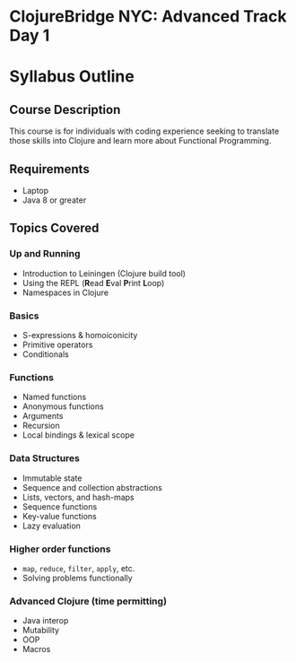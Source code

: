 # ClojureBridge NYC: Advanced Track Day 1
# Syllabus Outline

## Course Description

This course is for individuals with coding experience seeking to translate those skills into Clojure and learn more about Functional Programming.

## Requirements

+ Laptop
+ Java 8 or greater

## Topics Covered

### Up and Running

+ Introduction to Leiningen (Clojure build tool)
+ Using the REPL (**R**ead **E**val **P**rint **L**oop)
+ Namespaces in Clojure

### Basics

+ S-expressions & homoiconicity
+ Primitive operators
+ Conditionals
  
### Functions

+ Named functions
+ Anonymous functions
+ Arguments
+ Recursion
+ Local bindings & lexical scope
  
### Data Structures

+ Immutable state
+ Sequence and collection abstractions
+ Lists, vectors, and hash-maps
+ Sequence functions
+ Key-value functions
+ Lazy evaluation
   
### Higher order functions

+ `map`, `reduce`, `filter`, `apply`, etc.
+ Solving problems functionally

### Advanced Clojure (time permitting)

+ Java interop
+ Mutability
+ OOP
+ Macros
